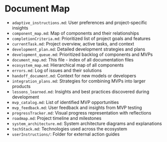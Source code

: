 # Document Map

- `adaptive_instructions.md`: User preferences and project-specific insights
- `component_map.md`: Map of components and their relationships
- `completionCriteria.md`: Prioritized list of project goals and features
- `currentTask.md`: Project overview, active tasks, and context
- `development_plan.md`: Detailed development strategies and plans
- `development_queue.md`: Prioritized backlog of components and MVPs
- `document_map.md`: This file - index of all documentation files
- `ecosystem_map.md`: Hierarchical map of all components
- `errors.md`: Log of issues and their solutions
- `handoff_document.md`: Context for new models or developers
- `integration_plans.md`: Strategies for combining MVPs into larger products
- `lessons_learned.md`: Insights and best practices discovered during development
- `mvp_catalog.md`: List of identified MVP opportunities
- `mvp_feedback.md`: User feedback and insights from MVP testing
- `progressTracker.md`: Visual progress representation with reflections
- `roadmap.md`: Project timeline and milestones
- `system_architecture.md`: System architecture diagrams and explanations
- `techStack.md`: Technologies used across the ecosystem
- `userInstructions/`: Folder for external action guides